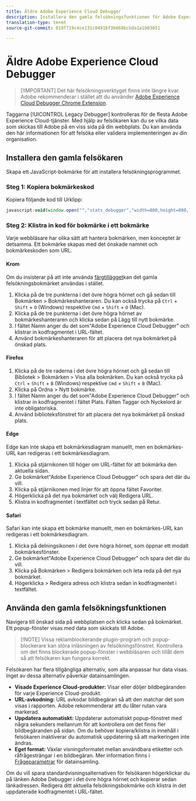 ```yaml
---
title: Äldre Adobe Experience Cloud Debugger
description: Installera den gamla felsökningsfunktionen för Adobe Experience Cloud. Den här felsökaren undersöker taggarna för Analytics, Target, Advertising Cloud, Identity Service, DTM och Launch.
translation-type: tm+mt
source-git-commit: 819f719c4ce131c04916f3b668bcbda1a1b03651

---
```



# Äldre Adobe Experience Cloud Debugger

> [!IMPORTANT] Det här felsökningsverktyget finns inte längre kvar. Adobe rekommenderar i stället att du använder [Adobe Experience Cloud Debugger Chrome Extension](https://docs.adobe.com/content/help/en/debugger/using/experience-cloud-debugger.html).

Taggarna [!UICONTROL Legacy Debugger] kontrolleras för de flesta Adobe Experience Cloud-tjänster. Med hjälp av felsökaren kan du se vilka data som skickas till Adobe på en viss sida på din webbplats. Du kan använda den här informationen för att felsöka eller validera implementeringen av din organisation.

## Installera den gamla felsökaren

Skapa ett JavaScript-bokmärke för att installera felsökningsprogrammet.

### Steg 1: Kopiera bokmärkeskod

Kopiera följande kod till Urklipp:

```JavaScript
javascript:void(window.open("","stats_debugger","width=800,height=800,location=0,menubar=0,status=1,toolbar=0,resizable=1,scrollbars=1").document.write("<script language=\"JavaScript\" id=dbg src=\"https://www.adobetag.com/d1/digitalpulsedebugger/live/DPD.js\"></"+"script>"+"<script language=\"JavaScript\">window.focus();</script>"));
```

### Steg 2: Klistra in kod för bokmärke i ett bokmärke

Varje webbläsare har olika sätt att hantera bokmärken, men konceptet är detsamma. Ett bokmärke skapas med det önskade namnet och bokmärkeskoden som URL.

#### Krom

Om du insisterar på att inte använda [färgtillägget](https://docs.adobe.com/content/help/en/debugger/using/experience-cloud-debugger.html)kan det gamla felsökningsbokmärket användas i stället.

1. Klicka på de tre punkterna i det övre högra hörnet och gå sedan till Bokmärken > Bokmärkeshanteraren. Du kan också trycka på `Ctrl` + `Shift` + `O` (Windows) respektive `Cmd` + `Shift` + `O` (Mac).
2. Klicka på de tre punkterna i det övre högra hörnet av bokmärkeshanteraren och klicka sedan på Lägg till nytt bokmärke.
3. I fältet Namn anger du det som&quot;Adobe Experience Cloud Debugger&quot; och klistrar in kodfragmentet i URL-fältet.
4. Använd bokmärkeshanteraren för att placera det nya bokmärket på önskad plats.

#### Firefox

1. Klicka på de tre raderna i det övre högra hörnet och gå sedan till Bibliotek > Bokmärken > Visa alla bokmärken. Du kan också trycka på `Ctrl` + `Shift` + `B` (Windows) respektive `Cmd` + `Shift` + `B` (Mac).
2. Klicka på Ordna > Nytt bokmärke.
3. I fältet Namn anger du det som&quot;Adobe Experience Cloud Debugger&quot; och klistrar in kodfragmentet i fältet Plats. Fälten Taggar och Nyckelord är inte obligatoriska.
4. Använd biblioteksfönstret för att placera det nya bokmärket på önskad plats.

#### Edge

Edge kan inte skapa ett bokmärkesdiagram manuellt, men en bokmärkes-URL kan redigeras i ett bokmärkesdiagram.

1. Klicka på stjärnikonen till höger om URL-fältet för att bokmärka den aktuella sidan.
2. Ge bokmärket&quot;Adobe Experience Cloud Debugger&quot; och spara det där du vill.
3. Klicka på stjärnikonen med linjer för att öppna fältet Favoriter.
4. Högerklicka på det nya bokmärket och välj Redigera URL.
5. Klistra in kodfragmentet i textfältet och tryck sedan på Retur.

#### Safari

Safari kan inte skapa ett bokmärke manuellt, men en bokmärkes-URL kan redigeras i ett bokmärkesdiagram.

1. Klicka på delningsikonen i det övre högra hörnet, som öppnar ett modalt bokmärkesfönster.
2. Ge bokmärket&quot;Adobe Experience Cloud Debugger&quot; och spara det där du vill.
3. Klicka på Bokmärken > Redigera bokmärken och leta reda på det nya bokmärket.
4. Högerklicka > Redigera adress och klistra sedan in kodfragmentet i textfältet.

## Använda den gamla felsökningsfunktionen

Navigera till önskad sida på webbplatsen och klicka sedan på bokmärket. Ett popup-fönster visas med data som skickats till Adobe.

> [!NOTE] Vissa reklamblockerande plugin-program och popup-blockerare kan störa inläsningen av felsökningsfönstret. Kontrollera om det finns blockerade popup-fönster i webbläsaren och tillåt dem så att felsökaren kan fungera korrekt.

Felsökaren har flera tillgängliga alternativ, som alla anpassar hur data visas. Inget av dessa alternativ påverkar datainsamlingen.

* **Visade Experience Cloud-produkter:** Visar eller döljer bildbegäranden för varje Experience Cloud-produkt.
* **URL-avkodning:** URL avkodar bildbegäran så att den matchar det som visas i rapporten. Adobe rekommenderar att du låter rutan vara markerad.
* **Uppdatera automatiskt:** Uppdaterar automatiskt popup-fönstret med några sekunders mellanrum för att kontrollera om det finns fler bildbegäranden på sidan. Om du behöver kopiera/klistra in innehåll i felsökaren inaktiverar du automatisk uppdatering så att markeringen inte ändras.
* **Eget format:** Växlar visningsformatet mellan användbara etiketter och råfrågesträngar i en bildbegäran. Mer information finns i [Frågeparametrar](query-parameters.md) för datainsamling.

Om du vill spara standardvisningsalternativen för felsökaren högerklickar du på länken Adobe Debugger i det övre högra hörnet och kopierar sedan länkadressen. Redigera ditt aktuella felsökningsbokmärke och klistra in det uppdaterade kodfragmentet i URL-fältet.
